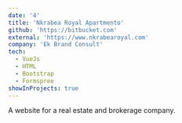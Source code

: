 ```yaml
---
date: '4'
title: 'Nkrabea Royal Apartmento'
github: 'https://bitbucket.com'
external: 'https://www.nkrabearoyal.com'
company: 'Ek Brand Consult'
tech:
  - VueJs
  - HTML
  - Bootstrap
  - Formspree
showInProjects: true
---
```


A website for a real estate and brokerage company.
